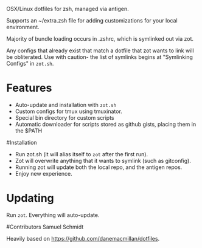 OSX/Linux dotfiles for zsh, managed via antigen.

Supports an ~/extra.zsh file for adding customizations for your local
environment.

Majority of bundle loading occurs in .zshrc, which is symlinked out via zot.

Any configs that already exist that match a dotfile that zot wants to link will
be obliterated. Use with caution- the list of symlinks begins at "Symlinking Configs"
in `zot.sh`.

# Features
* Auto-update and installation with `zot.sh`
* Custom configs for tmux using tmuxinator.
* Special bin directory for custom scripts
* Automatic downloader for scripts stored as github gists, placing them in the $PATH

#Installation
* Run zot.sh (it will alias itself to `zot` after the first run).
* Zot will overwrite anything that it wants to symlink (such as gitconfig).
* Running zot will update both the local repo, and the antigen repos.
* Enjoy new experience.

# Updating
Run `zot`. Everything will auto-update.

#Contributors
Samuel Schmidt

Heavily based on https://github.com/danemacmillan/dotfiles.
